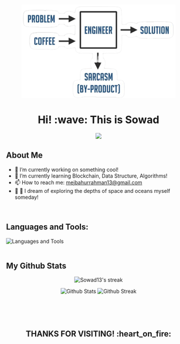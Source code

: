 <p align="center" width="10%"> <img src="eng-pn.png" alt=""></p>

<h1 align="center">Hi! :wave:  This is Sowad</h1>


<p align="center"> 
	<img src="https://readme-typing-svg.herokuapp.com?color=%red&duration=6000&lines=Self++motivated+developer+and+problem++solver;Love+to+<Code/>;Interested+in++Artificial+Intelligence;Enthusiastic+about++Data Science;Into+new++Technology!!&center=true&width=500&height=45">
</p>

## About Me 

- 🔭 I’m currently working on something cool!
- 🌱 I’m currently learning Blockchain, Data Structure, Algorithms!
- 📫 How to reach me: mejbahurrahman13@gmail.com
- :stars: :ocean: I dream of exploring the depths of space and oceans myself someday! 
<br>

## Languages and Tools:

![Languages and Tools](https://skillicons.dev/icons?i=html,tailwindcss,java,js,py,cpp,nextjs,react,flutter,github,vscode,androidstudio)
<br>
<br>

## My Github Stats
<p align="center">
	<img title="🔥 Get streak stats for your profile at git.io/streak-stats" alt="Sowad13's streak" src="http://github-readme-streak-stats.herokuapp.com?user=Sowad13&theme=gruvbox_duo&hide_border=true&bg_color=transparent"/>
</p>


<p align="center">
    <img width="48%" alt="Github Stats" src="https://github-readme-stats.vercel.app/api?username=Sowad13&theme=transparent&show_icons=true&hide_border=true&title_color=8758FF">
    <img width="40%" alt="Github Streak" src="https://github-readme-stats.vercel.app/api/top-langs/?username=Sowad13&theme=transparent&layout=compact&hide_border=true&title_color=38E54D">
</p>
<br><br><br>

<h2 align="center">THANKS FOR VISITING! :heart_on_fire:</h2>


